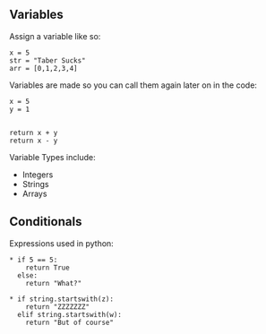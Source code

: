 ## **Variables**

Assign a variable like so:

```
x = 5
str = "Taber Sucks"
arr = [0,1,2,3,4]
```

Variables are made so you can call them again later on in the code:

```
x = 5
y = 1


return x + y
return x - y
```

Variable Types include:
* Integers
* Strings
* Arrays


## **Conditionals**
Expressions used in python:

```
* if 5 == 5:
	return True
  else:
  	return "What?"

* if string.startswith(z):
	return "ZZZZZZZ"
  elif string.startswith(w):
  	return "But of course"
```